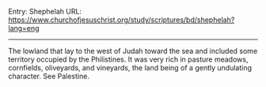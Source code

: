 Entry: Shephelah
URL: https://www.churchofjesuschrist.org/study/scriptures/bd/shephelah?lang=eng

---

The lowland that lay to the west of Judah toward the sea and included some territory occupied by the Philistines. It was very rich in pasture meadows, cornfields, oliveyards, and vineyards, the land being of a gently undulating character. See Palestine.
